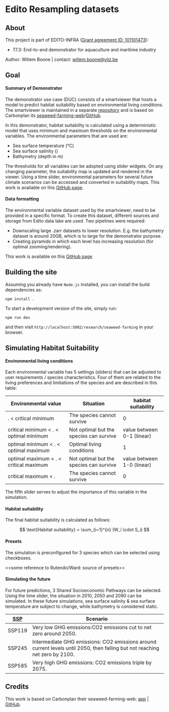<script type="text/javascript" async
  src="https://cdnjs.cloudflare.com/ajax/libs/mathjax/2.7.7/MathJax.js?config=TeX-MML-AM_CHTML">
</script>

# Edito Resampling datasets

## About
This project is part of EDITO-INFRA ([Grant agreement ID: 101101473](https://doi.org/10.3030/101101473)):
- T7.3: End-to-end demonstrator for aquaculture and maritime industry

Author: Willem Boone | contact: [willem.boone@vliz.be](willem.boone@vliz.be)

## Goal
#### Summary of Demonstrator
The demonstrator use case (DUC) consists of a smartviewer that hosts a model to predict habitat suitability based on environmental living conditions. The smartviewer is maintained in a separate [repository](https://github.com/willem0boone/Edito_model_viewer) and is based on Carbonplan its [seaweed-farming-web](https://carbonplan.org/research/seaweed-farming)/[GitHub](https://github.com/carbonplan/seaweed-farming-web).

In this demonstrator, habitat suitability is calculated using a deterministic model that uses minimum and maximum thresholds on the environmental variables.
 The environmental parameters that are used are: 

- Sea surface temperature (°C)
- Sea surface salinity ()
- Bathymetry (depth in m) 

The thresholds for all variables can be adopted using slider widgets. On any changing parameter, the suitability map is updated and rendered in the viewer. Using a time slider, environmental parameters for several future climate scenarios can be accessed and converted in suitability maps.
This work is available on this [GitHub page](https://github.com/willem0boone/Edito_model_viewer). 

#### Data formatting
The environmental variable dataset used by the smartviewer, need to be provided in a specific format. To create this dataset, different sources and storage from Edito data lake are used. Two pipelines were required: 
- Downscaling large .zarr datasets to lower resolution. E.g. the bathymetry dataset is around 20GB, which is to large for the demonstrator purpose.
- Creating pyramids in which each level has increasing resolution (for optimal zooming/rendering).

This work is available on this [GitHub page](https://github.com/willem0boone/Edito_resampling_datasets)

## Building the site

Assuming you already have `Node.js` installed, you can install the build dependencies as:

```shell
npm install .
```

To start a development version of the site, simply run:

```shell
npm run dev
```

and then visit `http://localhost:5002/research/seaweed-farming` in your browser.

## Simulating Habitat Suitability

#### Environmental living conditions
Each environmental variable has 5 settings (sliders) that can be adjusted to user requirements / species characteristics. Four of them are related to the living preferences and limitations of the species and are described in this table:  


| Environmental value				| Situation 					| habitat suitability 		|
|-------					|-----						|------------			|
|                     .  < critical minimum  	| The species cannot survive 			| 0	   			|
| critical minimum <  .  < optimal minimum   	| Not optimal but the species can survive  	| value between 0-1 (linear) 	|
| optimal minimum  <  .  < optimal maximum	| Optimal living conditions  			| 1     			|
| optimal maximum  <  .  < critical maximum	| Not optimal but the species can survive  	| value between 1-0 (linear)   	|
| critical maximum <  . 			| The species cannot survive 			| 0     			|

The fifth slider serves to adjust the importance of this variable in the simulation.

#### Habitat suitability
The final habitat suitability is calculated as follows: 

$$
\text{Habitat suitability} = \sum_{i=1}^{n} (W_i \cdot S_i)
$$


#### Presets
The simulation is preconfigured for 3 species which can be selected using checkboxes.

<<some reference to Rutendo/Ward: source of presets>>


#### Simulating the future
For future predictions, 3 Shared Socioeconomic Pathways can be selected. Using the time slider, the situation in 2010, 2050 and 2090 can be simulated. In these future simulations, sea surface salinity & sea surface temperature are subject to change, while bathymetry is considered static.

 
| [SSP](https://en.wikipedia.org/wiki/Shared_Socioeconomic_Pathways) 	|  Scenario 															|
|-------   								|-----------------														|
| SSP119  								| Very low GHG emissions:CO2 emissions cut to net zero around 2050. 								|
| SSP245   								| Intermediate GHG emissions: CO2 emissions around current levels until 2050, then falling but not reaching net zero by 2100.    |
| SSP585   								| Very high GHG emissions: CO2 emissions triple by 2075.    									|

## Credits
This work is based on Carbonplan their seaweed-farming-web: [app](https://carbonplan.org/research/seaweed-farming) | [GitHub](https://github.com/carbonplan/seaweed-farming-web). 
